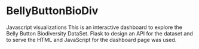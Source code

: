 # BellyButtonBioDiv
Javascript visualizations
This is an interactive dashboard to explore the Belly Button Biodiversity DataSet. Flask to design an API for the dataset and to serve the HTML and JavaScript for the dashboard page was used. 
